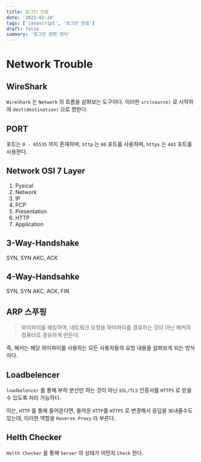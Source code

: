 ```yaml
---
title: 로그인 만료
date: '2023-02-24'
tags: ['javascript', '로그인 만료']
draft: false
summary: '로그인 관련 정리'
---
```


# Network Trouble

## WireShark

`WireShark` 는 `Network` 의 흐름을 살펴보는 도구이다.
이러한 `src(source)` 로 시작하여 `dest(destination)` 으로 향한다.

## PORT

포트는 `0 - 65535` 까지 존재하며,
`http` 는 `80` 포트를 사용하며, `https` 는 `443` 포트를 사용한다.

## Network OSI 7 Layer

1. Pysical
2. Network
3. IP
4. PCP
5. Presentation
6. HTTP
7. Application

## 3-Way-Handshake

SYN, SYN AKC, ACK

## 4-Way-Handsahke

SYN, SYN AKC, ACK, FIN

## ARP 스푸핑

> 와이파이를 해킹하여, 네트워크 요청을 와이파이를 경유하는 것이 아닌 해커의 컴퓨터로 경유하게 만든다.

즉, 해커는 해당 와이파이를 사용하는 모든 사용자들의 요청 내용을 살펴보게 되는 방식이다.

## Loadbelencer

`loadbelencer` 를 통해 부하 분산만 하는 것이 아닌 `SSL/TLS` 인증서를 `HTTPS` 로 받을 수 있도록 처리 가능하다.

이는, `HTTP` 를 통해 들어온다면, 들어온 `HTTP`를 `HTTPS` 로 변경해서 응답을 보내줄수도 있는데, 이러한 역할을 `Reverse Proxy` 라 부른다.

## Helth Checker

`Helth Checker` 를 통해 `Server` 의 상태가 어떤지 `Check` 한다.
